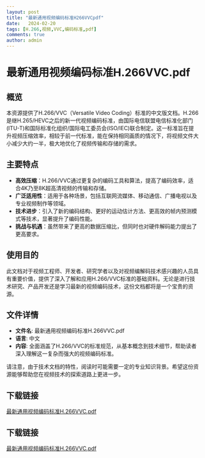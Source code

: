 ```yaml
---
layout: post
title: "最新通用视频编码标准H266VVCpdf"
date:   2024-02-20
tags: [H.266,视频,VVC,编码标准,pdf]
comments: true
author: admin
---
```

# 最新通用视频编码标准H.266VVC.pdf

## 概览

本资源提供了H.266/VVC（Versatile Video Coding）标准的中文版文档。H.266是继H.265/HEVC之后的新一代视频编码标准，由国际电信联盟电信标准化部门(ITU-T)和国际标准化组织/国际电工委员会(ISO/IEC)联合制定。这一标准旨在提升视频压缩效率，相较于前一代标准，能在保持相同画质的情况下，将视频文件大小减少大约一半，极大地优化了视频传输和存储的需求。

## 主要特点

- **高效压缩**：H.266/VVC通过更复杂的编码工具和算法，提高了编码效率，适合4K乃至8K超高清视频的传输和存储。
- **广泛适用性**：适用于各种场景，包括互联网流媒体、移动通信、广播电视以及专业视频制作等领域。
- **技术进步**：引入了新的编码结构、更好的运动估计方法、更高效的帧内预测模式等技术，显著提升了编码性能。
- **挑战与机遇**：虽然带来了更高的数据压缩比，但同时也对硬件解码能力提出了更高要求。

## 使用目的

此文档对于视频工程师、开发者、研究学者以及对视频编解码技术感兴趣的人员具有重要价值，提供了深入了解和应用H.266/VVC标准的基础资料。无论是进行技术研究、产品开发还是学习最新的视频编码技术，这份文档都将是一个宝贵的资源。

## 文件详情

- **文件名**: 最新通用视频编码标准H.266VVC.pdf
- **语言**: 中文
- **内容**: 全面涵盖了H.266/VVC的标准规范，从基本概念到技术细节，帮助读者深入理解这一复杂而强大的视频编码标准。

请注意，由于技术文档的特性，阅读时可能需要一定的专业知识背景。希望这份资源能够帮助您在视频技术的探索道路上更进一步。

## 下载链接

[最新通用视频编码标准H.266VVC.pdf](https://pan.quark.cn/s/81abd02e670e)

## 下载链接

[最新通用视频编码标准H.266VVC.pdf](https://pan.quark.cn/s/28aca64d51e8)